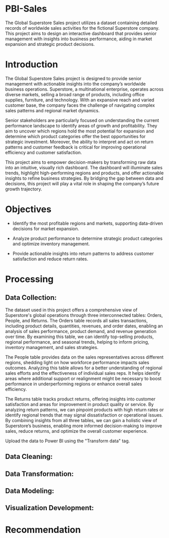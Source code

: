 # PBI-Sales
The Global Superstore Sales project utilizes a dataset containing detailed records of worldwide sales activities for the fictional Superstore company. This project aims to design an interactive dashboard that provides senior management with insights into business performance, aiding in market expansion and strategic product decisions.
# Introduction
The Global Superstore Sales project is designed to provide senior management with actionable insights into the company’s worldwide business operations. Superstore, a multinational enterprise, operates across diverse markets, selling a broad range of products, including office supplies, furniture, and technology. With an expansive reach and varied customer base, the company faces the challenge of navigating complex sales patterns and regional market dynamics.

Senior stakeholders are particularly focused on understanding the current performance landscape to identify areas of growth and profitability. They aim to uncover which regions hold the most potential for expansion and determine which product categories offer the best opportunities for strategic investment. Moreover, the ability to interpret and act on return patterns and customer feedback is critical for improving operational efficiency and customer satisfaction.

This project aims to empower decision-makers by transforming raw data into an intuitive, visually rich dashboard. The dashboard will illuminate sales trends, highlight high-performing regions and products, and offer actionable insights to refine business strategies. By bridging the gap between data and decisions, this project will play a vital role in shaping the company’s future growth trajectory.
# Objectives
- Identify the most profitable regions and markets, supporting data-driven decisions for market expansion.

- Analyze product performance to determine strategic product categories and optimize inventory management.

- Provide actionable insights into return patterns to address customer satisfaction and reduce return rates.
# Processing
## Data Collection:
The dataset used in this project offers a comprehensive view of Superstore's global operations through three interconnected tables: Orders, People, and Returns. The Orders table records all sales transactions, including product details, quantities, revenues, and order dates, enabling an analysis of sales performance, product demand, and revenue generation over time. By examining this table, we can identify top-selling products, regional performance, and seasonal trends, helping to inform pricing, inventory management, and sales strategies.

The People table provides data on the sales representatives across different regions, shedding light on how workforce performance impacts sales outcomes. Analyzing this table allows for a better understanding of regional sales efforts and the effectiveness of individual sales reps. It helps identify areas where additional support or realignment might be necessary to boost performance in underperforming regions or enhance overall sales efficiency.

The Returns table tracks product returns, offering insights into customer satisfaction and areas for improvement in product quality or service. By analyzing return patterns, we can pinpoint products with high return rates or identify regional trends that may signal dissatisfaction or operational issues. By combining insights from all three tables, we can gain a holistic view of Superstore’s business, enabling more informed decision-making to improve sales, reduce returns, and optimize the overall customer experience.

Upload the data to Power BI using the "Transform data" tag.
## Data Cleaning:
## Data Transformation:
## Data Modeling:
## Visualization Development:
# Recommendation
